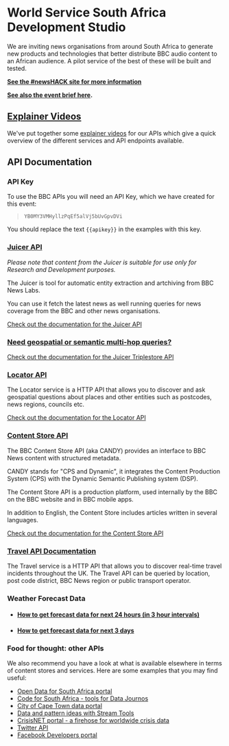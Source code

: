 # World Service South Africa Development Studio 

<p class="lead">
We are inviting news organisations from around South Africa to generate new products and technologies that better distribute BBC audio content to an African audience. A pilot service of the best of these will be built and tested.  
</p>

**[See the #newsHACK site for more information](http://newshack.co.uk/connected-studio-world-service-africa-capetown/)**

**[See also the event brief here](http://downloads.bbc.co.uk/connectedstudio/connected_studio_world_service_africa_cape_town_brief.pdf).**

## [<i class="fa fa-youtube"></i> Explainer Videos](Videos.html)

We've put together some [explainer videos](Videos.html) for our APIs which give a quick overview of the different services and API endpoints available.

## API Documentation

### API Key

To use the BBC APIs you will need an API Key, which we have created for this event:

>    `YB0MY3VMHyllzPqEf5alVj5bUvGpvDVi`

You should replace the text `{{apikey}}` in the examples with this key.

### [Juicer API](Juicer.html)

*Please note that content from the Juicer is suitable for use only for Research and Development purposes.*

The Juicer is tool for automatic entity extraction and artchiving from BBC News Labs.

You can use it fetch the latest news as well running queries for news coverage from the BBC and other news organisations.

[Check out the documentation for the Juicer API](Juicer.html)

### [Need geospatial or semantic multi-hop queries?](Triplestore.html)

[Check out the documentation for the Juicer Triplestore API](Triplestore.html)

### [Locator API](Locator.html)

The Locator service is a HTTP API that allows you to discover and ask geospatial questions about places and other entities such as postcodes, news regions, councils etc.

[Check out the documentation for the Locator API](Locator.html)

### [Content Store API](CANDY.html)

The BBC Content Store API (aka CANDY) provides an interface to BBC News content with structured metadata.

CANDY stands for "CPS and Dynamic", it integrates the Content Production System (CPS) with the Dynamic Semantic Publishing system (DSP).

The Content Store API is a production platform, used internally by the BBC on the BBC website and in BBC mobile apps.

In addition to English, the Content Store includes articles written in several languages.

[Check out the documentation for the Content Store API](CANDY.html)

### [Travel API Documentation](Travel.html)

The Travel service is a HTTP API that allows you to discover real-time travel incidents throughout the UK.  The Travel API can be queried by location, post code district, BBC News region or public transport operator.

### Weather Forecast Data

* #### [How to get forecast data for next 24 hours (in 3 hour intervals)](Weather-3-Hourly-Forecast.html)

* #### [How to get forecast data for next 3 days](Weather-3-Day-Forecast.html)

### Food for thought: other APIs

We also recommend you have a look at what is available elsewhere in terms of content stores and services. Here are some examples that you may find useful: 

* [Open Data for South Africa portal](http://southafrica.opendataforafrica.org/data#menu=source)
* [Code for South Africa - tools for Data Journos](http://code4sa.org/journos/)
* [City of Cape Town data portal](https://web1.capetown.gov.za/web1/opendataportal/)
* [Data and pattern ideas with Stream Tools](https://gist.github.com/jacqui/7a133fa560bebac01de9)
* [CrisisNET portal - a firehose for worldwide crisis data](http://api.crisis.net/)
* [Twitter API](https://dev.twitter.com/)
* [Facebook Developers portal](https://developers.facebook.com/)
